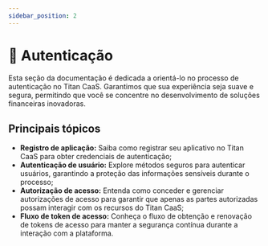 ```yaml
---
sidebar_position: 2
---
```


# 🔐 Autenticação

Esta seção da documentação é dedicada a orientá-lo no processo de autenticação no Titan CaaS. Garantimos que sua experiência seja suave e segura, permitindo que você se concentre no desenvolvimento de soluções financeiras inovadoras.

## Principais tópicos

- **Registro de aplicação:** Saiba como registrar seu aplicativo no Titan CaaS para obter credenciais de autenticação;
- **Autenticação de usuário:** Explore métodos seguros para autenticar usuários, garantindo a proteção das informações sensíveis durante o processo;
- **Autorização de acesso:** Entenda como conceder e gerenciar autorizações de acesso para garantir que apenas as partes autorizadas possam interagir com os recursos do Titan CaaS;
- **Fluxo de token de acesso:** Conheça o fluxo de obtenção e renovação de tokens de acesso para manter a segurança contínua durante a interação com a plataforma.